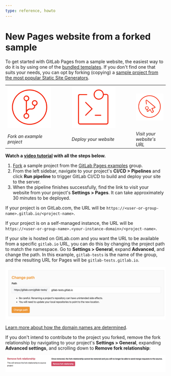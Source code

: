 ```yaml
---
type: reference, howto
---
```


# New Pages website from a forked sample

To get started with GitLab Pages from a sample website, the easiest
way to do it is by using one of the [bundled templates](pages_bundled_template.md).
If you don't find one that suits your needs, you can opt by
forking (copying) a [sample project from the most popular Static Site Generators](https://gitlab.com/pages).

<table class="borderless-table center fixed-table middle width-80">
  <tr>
    <td style="width: 30%"><img src="../img/icons/fork.png" alt="Fork" class="image-noshadow half-width"></td>
    <td style="width: 10%">
      <strong>
        <i class="fa fa-angle-double-right" aria-hidden="true"></i>
      </strong>
    </td>
    <td style="width: 30%"><img src="../img/icons/terminal.png" alt="Deploy" class="image-noshadow half-width"></td>
    <td style="width: 10%">
      <strong>
        <i class="fa fa-angle-double-right" aria-hidden="true"></i>
      </strong>
    </td>
    <td style="width: 30%"><img src="../img/icons/click.png" alt="Visit" class="image-noshadow half-width"></td>
  </tr>
  <tr>
    <td><em>Fork an example project</em></td>
    <td></td>
    <td><em>Deploy your website</em></td>
    <td></td>
    <td><em>Visit your website's URL</em></td>
  </tr>
</table>

**<i class="fa fa-youtube-play youtube" aria-hidden="true"></i> Watch a [video tutorial](https://www.youtube.com/watch?v=TWqh9MtT4Bg) with all the steps below.**

1. [Fork](../../../../gitlab-basics/fork-project.md) a sample project from the [GitLab Pages examples](https://gitlab.com/pages) group.
1. From the left sidebar, navigate to your project's **CI/CD > Pipelines**
   and click **Run pipeline** to trigger GitLab CI/CD to build and deploy your
   site to the server.
1. When the pipeline finishes successfully, find the link to visit your
   website from your project's **Settings > Pages**. It can take approximately
   30 minutes to be deployed.

If your project is on GitLab.com, the URL will be
`https://<user-or-group-name>.gitlab.io/<project-name>`.

If your project is on a self-managed instance, the URL will be
`https://<user-or-group-name>.<your-instance-domain>/<project-name>`.

If your site is hosted on GitLab.com and you want the URL to be
available from a specific `gitlab.io` URL, you can do this by changing
the project path to match the namespace. Go to **Settings > General**,
expand **Advanced**, and change the path. In this example, 
`gitlab-tests` is the name of the group, and the resulting URL for
Pages will be `gitlab-tests.gitlab.io`.

![change path](../img/change_path_12.10.png)

[Learn more about how the domain names are determined](../getting_started_part_one.md#gitlab-pages-default-domain-names).

If you don't intend to contribute to the project you forked, remove the fork
relationship by navigating to your project's **Settings > General**, expanding **Advanced settings**, and scrolling down to **Remove fork relationship**:

![remove fork relationship](../img/remove_fork_relationship.png)
